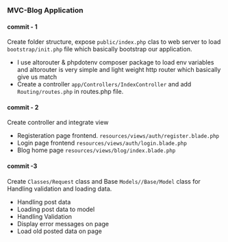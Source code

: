 ### MVC-Blog Application

#### commit - 1
Create folder structure, expose `public/index.php` clas to web server to load `bootstrap/init.php` file which basically bootstrap our application.
- I use altorouter & phpdotenv composer package to load env variables and altorouter is very simple and light weight http router which basically give us match 
- Create a controller `app/Controllers/IndexController` and add `Routing/routes.php` in routes.php file.

#### commit - 2
Create controller and integrate view 
- Registeration page frontend. `resources/views/auth/register.blade.php`
- Login page frontend `resources/views/auth/login.blade.php`
- Blog home page `resources/views/blog/index.blade.php`

#### commit -3 
Create `Classes/Request` class and Base `Models//Base/Model` class for Handling validation and loading data.
- Handling post data
- Loading post data to model
- Handling Validation
- Display error messages on page
- Load old posted data on page